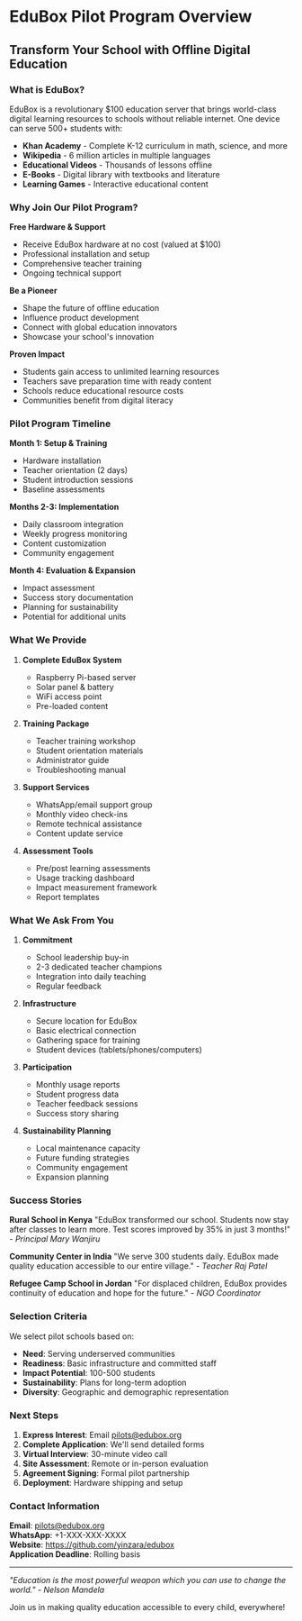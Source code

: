 # EduBox Pilot Program Overview

## Transform Your School with Offline Digital Education

### What is EduBox?

EduBox is a revolutionary $100 education server that brings world-class digital learning resources to schools without reliable internet. One device can serve 500+ students with:

- **Khan Academy** - Complete K-12 curriculum in math, science, and more
- **Wikipedia** - 6 million articles in multiple languages
- **Educational Videos** - Thousands of lessons offline
- **E-Books** - Digital library with textbooks and literature
- **Learning Games** - Interactive educational content

### Why Join Our Pilot Program?

**Free Hardware & Support**
- Receive EduBox hardware at no cost (valued at $100)
- Professional installation and setup
- Comprehensive teacher training
- Ongoing technical support

**Be a Pioneer**
- Shape the future of offline education
- Influence product development
- Connect with global education innovators
- Showcase your school's innovation

**Proven Impact**
- Students gain access to unlimited learning resources
- Teachers save preparation time with ready content
- Schools reduce educational resource costs
- Communities benefit from digital literacy

### Pilot Program Timeline

**Month 1: Setup & Training**
- Hardware installation
- Teacher orientation (2 days)
- Student introduction sessions
- Baseline assessments

**Months 2-3: Implementation**
- Daily classroom integration
- Weekly progress monitoring
- Content customization
- Community engagement

**Month 4: Evaluation & Expansion**
- Impact assessment
- Success story documentation
- Planning for sustainability
- Potential for additional units

### What We Provide

1. **Complete EduBox System**
   - Raspberry Pi-based server
   - Solar panel & battery
   - WiFi access point
   - Pre-loaded content

2. **Training Package**
   - Teacher training workshop
   - Student orientation materials
   - Administrator guide
   - Troubleshooting manual

3. **Support Services**
   - WhatsApp/email support group
   - Monthly video check-ins
   - Remote technical assistance
   - Content update service

4. **Assessment Tools**
   - Pre/post learning assessments
   - Usage tracking dashboard
   - Impact measurement framework
   - Report templates

### What We Ask From You

1. **Commitment**
   - School leadership buy-in
   - 2-3 dedicated teacher champions
   - Integration into daily teaching
   - Regular feedback

2. **Infrastructure**
   - Secure location for EduBox
   - Basic electrical connection
   - Gathering space for training
   - Student devices (tablets/phones/computers)

3. **Participation**
   - Monthly usage reports
   - Student progress data
   - Teacher feedback sessions
   - Success story sharing

4. **Sustainability Planning**
   - Local maintenance capacity
   - Future funding strategies
   - Community engagement
   - Expansion planning

### Success Stories

**Rural School in Kenya**
"EduBox transformed our school. Students now stay after classes to learn more. Test scores improved by 35% in just 3 months!" - *Principal Mary Wanjiru*

**Community Center in India**
"We serve 300 students daily. EduBox made quality education accessible to our entire village." - *Teacher Raj Patel*

**Refugee Camp School in Jordan**
"For displaced children, EduBox provides continuity of education and hope for the future." - *NGO Coordinator*

### Selection Criteria

We select pilot schools based on:
- **Need**: Serving underserved communities
- **Readiness**: Basic infrastructure and committed staff
- **Impact Potential**: 100-500 students
- **Sustainability**: Plans for long-term adoption
- **Diversity**: Geographic and demographic representation

### Next Steps

1. **Express Interest**: Email pilots@edubox.org
2. **Complete Application**: We'll send detailed forms
3. **Virtual Interview**: 30-minute video call
4. **Site Assessment**: Remote or in-person evaluation
5. **Agreement Signing**: Formal pilot partnership
6. **Deployment**: Hardware shipping and setup

### Contact Information

**Email**: pilots@edubox.org  
**WhatsApp**: +1-XXX-XXX-XXXX  
**Website**: https://github.com/yinzara/edubox  
**Application Deadline**: Rolling basis

---

*"Education is the most powerful weapon which you can use to change the world." - Nelson Mandela*

Join us in making quality education accessible to every child, everywhere!
